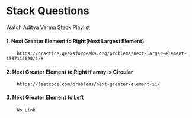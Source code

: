 # Stack Questions

Watch Aditya Verma Stack Playlist

#### 1. Next Greater Element to Right(Next Largest Element)
        https://practice.geeksforgeeks.org/problems/next-larger-element-1587115620/1/#

#### 2. Next Greater Element to Right if array is Circular
        https://leetcode.com/problems/next-greater-element-ii/
        
#### 3. Next Greater Element to Left
        No Link

